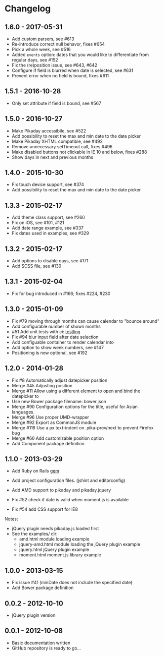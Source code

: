 # Changelog

## 1.6.0 - 2017-05-31

- Add custom parsers, see #613
- Re-introduce correct null behavor, fixes #654
- Pick a whole week, see #516
- Added `events` option: dates that you would like to differentiate from regular days, see #152
- Fix the (re)position issue, see #643, #642
- Configure if field is blurred when date is selected, see #631
- Prevent error when no field is bound, fixes #611

## 1.5.1 - 2016-10-28

- Only set attribute if field is bound, see #567

## 1.5.0 - 2016-10-27

- Make Pikaday accessibile, see #522
- Add possibility to reset the max and min date to the date picker
- Make Pikaday XHTML compatible, see #492
- Remove unnecessary setTimeout call, fixes #496
- Make disabled buttons not clickable in IE 10 and below, fixes #288
- Show days in next and previous months

## 1.4.0 - 2015-10-30

- Fix touch device support, see #374
- Add possibility to reset the max and min date to the date picker

## 1.3.3 - 2015-02-17

- Add theme class support, see #260
- Fix on iOS, see #101, #121
- Add date range example, see #337
- Fix dates used in examples, see #329

## 1.3.2 - 2015-02-17

- Add options to disable days, see #171
- Add SCSS file, see #130

## 1.3.1 - 2015-02-04

- Fix for bug introduced in #166; fixes #224, #230

## 1.3.0 - 2015-01-09

- Fix #79 moving through months can cause calendar to "bounce around"
- Add configurable number of shown months
- #51 Add unit tests with ci: [testling](https://ci.testling.com/rikkert/pikaday)
- Fix #94 blur input field after date selection
- Add configuable container to render calendar into
- Add option to show week numbers, see #147
- Positioning is now optional, see #192

## 1.2.0 - 2014-01-28

- Fix #8 Automatically adjust datepicker position
- Merge #45 Adjusting position
- Merge #11 Allow using a different element to open and bind the datepicker to
- Use new Bower package filename: bower.json
- Merge #90 Configuration options for the title, useful for Asian languages.
- Merge #96 Use proper UMD-wrapper
- Merge #92 Export as CommonJS module
- Merge #119 Use a px text-indent on .pika-prev/next to prevent Firefox bug
- Merge #60 Add customizable position option
- Add Component package definition

## 1.1.0 - 2013-03-29

- Add Ruby on Rails [gem](https://rubygems.org/gems/pikaday-gem)
- Add project configuration files. (jshint and editorconfig)
- Add AMD support to pikaday and pikaday.jquery

- Fix #52 check if date is valid when moment.js is available
- Fix #54 add CSS support for IE8

Notes:

- jQuery plugin needs pikaday.js loaded first
- See the examples/ dir:
  - amd.html module loading example
  - jquery-amd.html module loading the jQuery plugin example
  - jquery.html jQuery plugin example
  - moment.html moment.js library example

## 1.0.0 - 2013-03-15

- Fix issue #41 (minDate does not include the specified date)
- Add Bower package definition

## 0.0.2 - 2012-10-10

- jQuery plugin version

## 0.0.1 - 2012-10-08

- Basic documentation written
- GitHub repository is ready to go…
